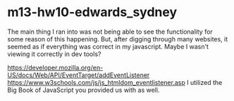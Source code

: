 # m13-hw10-edwards_sydney

The main thing I ran into was not being able to see the functionality for some reason of this happening. But, after digging through many websites, it seemed as if everything was correct in my javascript. Maybe I wasn't viewing it correctly in dev tools?

https://developer.mozilla.org/en-US/docs/Web/API/EventTarget/addEventListener
https://www.w3schools.com/js/js_htmldom_eventlistener.asp
I utilized the Big Book of JavaScript you provided us with as well.